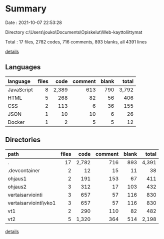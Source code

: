 # Summary

Date : 2021-10-07 22:53:28

Directory c:\Users\jouko\Documents\Opiskelut\Web-kayttoliittymat

Total : 17 files,  2782 codes, 716 comments, 893 blanks, all 4391 lines

[details](details.md)

## Languages
| language | files | code | comment | blank | total |
| :--- | ---: | ---: | ---: | ---: | ---: |
| JavaScript | 8 | 2,389 | 613 | 790 | 3,792 |
| HTML | 5 | 268 | 82 | 56 | 406 |
| CSS | 2 | 113 | 6 | 36 | 155 |
| JSON | 1 | 10 | 10 | 6 | 26 |
| Docker | 1 | 2 | 5 | 5 | 12 |

## Directories
| path | files | code | comment | blank | total |
| :--- | ---: | ---: | ---: | ---: | ---: |
| . | 17 | 2,782 | 716 | 893 | 4,391 |
| .devcontainer | 2 | 12 | 15 | 11 | 38 |
| ohjaus1 | 2 | 191 | 153 | 67 | 411 |
| ohjaus2 | 3 | 312 | 17 | 103 | 432 |
| vertaisarviointi | 3 | 657 | 57 | 116 | 830 |
| vertaisarviointi\vko1 | 3 | 657 | 57 | 116 | 830 |
| vt1 | 2 | 290 | 110 | 82 | 482 |
| vt2 | 5 | 1,320 | 364 | 514 | 2,198 |

[details](details.md)
